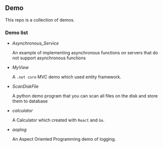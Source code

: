 ## Demo
This repo is a collection of demos.

### Demo list
  + *Asynchronous_Service*
  
    An example of implementing asynchronous functions on servers that do not support asynchronous functions
    
  + *MyView* 
  
    A `.net core` MVC demo which used entity framework.
    
  + *ScanDiskFile*   
  
    A python demo program that you can scan all files on the disk and store them to database  
    
  + *calculator*
  
    A Calculator which created with `React` and `Go`.
    
  + *aoplog*
  
    An Aspect Oriented Programming demo of logging.
    
  
   
  
